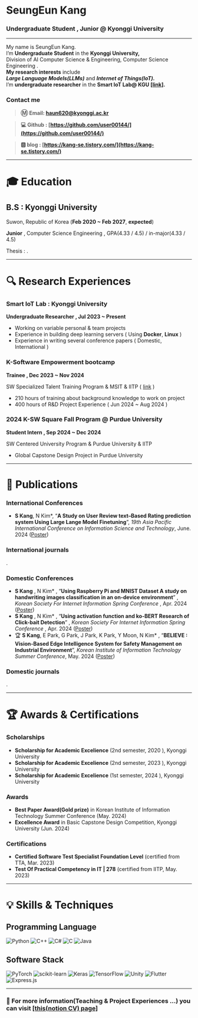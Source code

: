 # SeungEun Kang

### Undergraduate Student , Junior @ Kyonggi University

---

My name is SeungEun Kang. </br>
I’m **Undergraduate Student** in the **Kyonggi University,** </br>
Division of AI Computer Science & Engineering,  Computer Science Engineering . </br>
**My research interests** include </br>
 ***Large Language Models(LLMs)*** and ***Internet of Things(IoT).*** </br>
I’m **undergraduate researcher** in the **Smart IoT Lab@ KGU [[link](https://netlab.kyonggi.ac.kr/)].**


### Contact me

> **Ⓜ️ Email:  [haun620@kyonggi.ac.kr](mailto://haun620@kyonggi.ac.kr)**
> 

> **💻 Github : [https://github.com/user00144/](https://github.com/user00144/)**
> 

> **🅱️ blog : [https://kang-se.tistory.com/](https://kang-se.tistory.com/)**
> 

---

# 🎓 Education

## B.S : Kyonggi University

  Suwon, Republic of Korea (**Feb 2020 ~ Feb 2027**, **expected**)

  **Junior** , Computer Science Engineering , GPA(4.33 / 4.5)  / in-major(4.33 / 4.5)

  Thesis :  .

---

# 🔍 Research Experiences

### Smart IoT Lab : Kyonggi University

 **Undergraduate Researcher , Jul 2023 ~ Present**

- Working on variable personal & team projects
- Experience in building deep learning servers ( Using **Docker**, **Linux** )
- Experience in writing several conference papers ( Domestic, International )

### K-Software Empowerment bootcamp

**Trainee , Dec 2023 ~ Nov 2024**

SW Specialized Talent Training Program & MSIT & IITP ( [link](https://kebkyonggi.quv.kr) )

- 210 hours of training about background knowledge to work on project
- 400 hours of R&D Project Experience ( Jun 2024 ~ Aug 2024 )

### 2024 K-SW Square  Fall Program @ Purdue University

**Student Intern , Sep 2024 ~ Dec 2024**

SW Centered University Program & Purdue University & IITP

- Global Capstone Design Project in Purdue University


---

# 📄 Publications

### International Conferences

- **S Kang**, N Kim*, “**A Study on User Review text–Based Rating prediction system Using Large Lange Model Finetuning**”, *19th Asia Pacific International Conference on Information Science and Technology*, June. 2024 ([Poster](https://drive.google.com/file/d/1YLVw6sgjBlaHF4Yyy-IJ7M1FGBALVMTF/view?usp=share_link))

### International journals

.

### Domestic Conferences

- **S Kang** , N Kim* , “**Using Raspberry Pi and MNIST Dataset A study on handwriting images classification in an on-device environment**” , *Korean Society For Internet Information Spring Conference* , Apr. 2024 ([Poster](https://drive.google.com/file/d/1BgcvG3kA7U0VI-KQzcHYQqIPO5ovPm3L/view?usp=drive_link))
- **S Kang** , N Kim* , “**Using activation function and ko-BERT Research of Click-bait Detection**” , *Korean Society For Internet Information Spring Conference* , Apr. 2024 ([Poster](https://drive.google.com/file/d/115gUfmaNk2R9EhooOPKCI5HhTQLJC9ps/view?usp=drive_link))
- 🏆 **S Kang**, E Park, G Park, J Park, K Park, Y Moon, N Kim* , “**BELIEVE : Vision-Based Edge Intelligence System for Safety Management on Industrial Environment**”, *Korean Institute of Information Technology Summer Conference*, May. 2024 ([Poster](https://drive.google.com/file/d/1HCnWueAUo6fVNVpQvq6ZnHvBQBef_QdA/view?usp=sharing)) 

### Domestic journals

.

---

# 🏆 Awards & **Certifications**

### Scholarships

- **Scholarship for Academic Excelience** (2nd semester, 2020 ), Kyonggi University
- **Scholarship for Academic Excelience** (2nd semester, 2023 ), Kyonggi University
- **Scholarship for Academic Excelience** (1st semester, 2024 ), Kyonggi University

### Awards

- **Best Paper Award(Gold prize)** in Korean Institute of Information Technology Summer Conference (May. 2024)
- **Excellence Award** in Basic Capstone Design Competition, Kyonggi University (Jun. 2024)

### Certifications

- **Certified Software Test Specialist Foundation Level** (certified from TTA, Mar. 2023)
- **Test Of Practical Competency in IT | 278** (certified from IITP, May. 2023)

---

# 💡 Skills & Techniques

## Programming Language

![Python](https://img.shields.io/badge/python-3670A0?style=for-the-badge&logo=python&logoColor=ffdd54)
![C++](https://img.shields.io/badge/c++-%2300599C.svg?style=for-the-badge&logo=c%2B%2B&logoColor=white)
![C#](https://img.shields.io/badge/c%23-%23239120.svg?style=for-the-badge&logo=csharp&logoColor=white)
![C](https://img.shields.io/badge/c-%2300599C.svg?style=for-the-badge&logo=c&logoColor=white)
![Java](https://img.shields.io/badge/java-%23ED8B00.svg?style=for-the-badge&logo=openjdk&logoColor=white)


## Software Stack

![PyTorch](https://img.shields.io/badge/PyTorch-%23EE4C2C.svg?style=for-the-badge&logo=PyTorch&logoColor=white)
![scikit-learn](https://img.shields.io/badge/scikit--learn-%23F7931E.svg?style=for-the-badge&logo=scikit-learn&logoColor=white)
![Keras](https://img.shields.io/badge/Keras-%23D00000.svg?style=for-the-badge&logo=Keras&logoColor=white)
![TensorFlow](https://img.shields.io/badge/TensorFlow-%23FF6F00.svg?style=for-the-badge&logo=TensorFlow&logoColor=white)
![Unity](https://img.shields.io/badge/unity-%23000000.svg?style=for-the-badge&logo=unity&logoColor=white)
![Flutter](https://img.shields.io/badge/Flutter-%2302569B.svg?style=for-the-badge&logo=Flutter&logoColor=white)
![Express.js](https://img.shields.io/badge/express.js-%23404d59.svg?style=for-the-badge&logo=express&logoColor=%2361DAFB)


---




### 🤗 For more information(Teaching & Project Experiences ...) you can visit [**[this(notion CV) page]**](https://steady-bison-0a8.notion.site/SeungEun-Kang-830728379b0d4e1fa8ec057f14fab68a?pvs=4)
